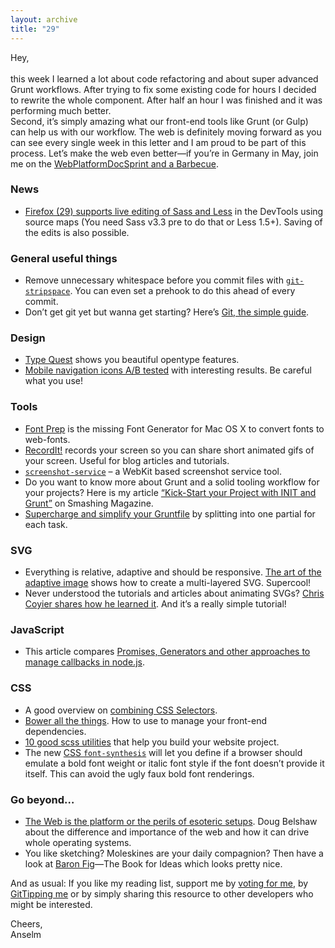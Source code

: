 ```yaml
---
layout: archive
title: "29"
---
```



Hey,<br>
<br>
this week I learned a lot about code refactoring and about super advanced Grunt workflows. After trying to fix some existing code for hours I decided to rewrite the whole component. After half an hour I was finished and it was performing much better.<br>
Second, it’s simply amazing what our front-end tools like Grunt (or Gulp) can help us with our workflow. The web is definitely moving forward as you can see every single week in this letter and I am proud to be part of this process. Let’s make the web even better&mdash;if you’re in Germany in May, join me on the [WebPlatformDocSprint and a Barbecue](http://lanyrd.com/2014/wpds-dusseldorf/).

### News

- [Firefox (29) supports live editing of Sass and Less](https://hacks.mozilla.org/2014/02/live-editing-sass-and-less-in-the-firefox-developer-tools/) in the DevTools using source maps (You need Sass v3.3 pre to do that or Less 1.5+). Saving of the edits is also possible.

### General useful things

- Remove unnecessary whitespace before you commit files with [`git-stripspace`](http://git-scm.com/docs/git-stripspace). You can even set a prehook to do this ahead of every commit.
- Don’t get git yet but wanna get starting? Here’s [Git, the simple guide](http://rogerdudler.github.io/git-guide/).

### Design

- [Type Quest](http://typequest.org/) shows you beautiful opentype features.
- [Mobile navigation icons A/B tested](http://exisweb.net/mobile-menu-abtest) with interesting results. Be careful what you use!

### Tools

- [Font Prep](http://fontprep.com/) is the missing Font Generator for Mac OS X to convert fonts to web-fonts.
- [RecordIt!](http://recordit.co/) records your screen so you can share short animated gifs of your screen. Useful for blog articles and tutorials.
- [`screenshot-service`](https://github.com/FWeinb/screenshot-service) – a WebKit based screenshot service tool.
- Do you want to know more about Grunt and a solid tooling workflow for your projects? Here is my article [“Kick-Start your Project with INIT and Grunt”](http://coding.smashingmagazine.com/2014/02/20/kickstart-your-project-with-init-and-grunt/) on Smashing Magazine.
- [Supercharge and simplify your Gruntfile](http://www.html5rocks.com/en/tutorials/tooling/supercharging-your-gruntfile/) by splitting into one partial for each task.

### SVG

- Everything is relative, adaptive and should be responsive. [The art of the adaptive image](http://w3.eleqtriq.com/2014/02/everything-is-relative-the-art-of-the-adaptive-image/) shows how to create a multi-layered SVG. Supercool!
- Never understood the tutorials and articles about animating SVGs? [Chris Coyier shares how he learned it](http://css-tricks.com/svg-line-animation-works/). And it’s a really simple tutorial!

### JavaScript

- This article compares [Promises, Generators and other approaches to manage callbacks in node.js](http://strongloop.com/strongblog/node-js-callback-hell-promises-generators/).

### CSS

- A good overview on [combining CSS Selectors](http://galjot.si/combining-css-selectors).
- [Bower all the things](http://anotheruiguy.roughdraft.io/8927018). How to use to manage your front-end dependencies.
- [10 good scss utilities](http://hackingui.com/front-end/10-best-scss-utilities/) that help you build your website project.
- The new [CSS `font-synthesis`](http://www.w3.org/TR/css3-fonts/#font-synthesis-prop) will let you define if a browser should emulate a bold font weight or italic font style if the font doesn’t provide it itself. This can avoid the ugly faux bold font renderings.

### Go beyond…

- [The Web is the platform or the perils of esoteric setups](http://dougbelshaw.com/blog/2014/01/13/the-web-is-the-platform-or-the-perils-of-esoteric-setups/). Doug Belshaw about the difference and importance of the web and how it can drive whole operating systems.
- You like sketching? Moleskines are your daily compagnion? Then have a look at [Baron Fig](http://www.baronfig.com/)—The Book for Ideas which looks pretty nice.

And as usual: If you like my reading list, support me by [voting for me](https://thenetawards.com/vote/young-developer/anselm-hannemann/), by [GitTipping me](https://www.gittip.com/Anselm%20Hannemann/) or by simply sharing this resource to other developers who might be interested.

Cheers,<br>
Anselm
